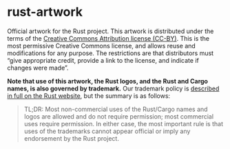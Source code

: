 # rust-artwork

Official artwork for the Rust project. This artwork is distributed
under the terms of the [Creative Commons Attribution license
(CC-BY)][CC-BY]. This is the most permissive Creative Commons license, and
allows reuse and modifications for any purpose. The restrictions are
that distributors must “give appropriate credit, provide a link to the
license, and indicate if changes were made”. 

[CC-BY]: https://creativecommons.org/licenses/by/4.0/

**Note that use of this artwork, the Rust logos, and the Rust and
Cargo names, is also governed by trademark.** Our trademark policy is
[described in full on the Rust website][legal],
but the summary is as follows:

[legal]: https://www.rust-lang.org/policies/media-guide

> TL;DR: Most non-commercial uses of the Rust/Cargo names and logos
> are allowed and do not require permission; most commercial uses
> require permission. In either case, the most important rule is that
> uses of the trademarks cannot appear official or imply any
> endorsement by the Rust project.
